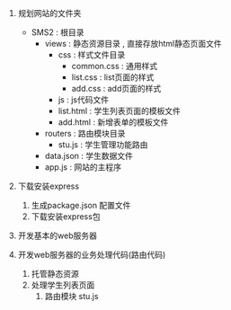 1. 规划网站的文件夹
   - SMS2 : 根目录
     - views : 静态资源目录 , 直接存放html静态页面文件
       - css : 样式文件目录
         - common.css : 通用样式
         - list.css : list页面的样式
         - add.css : add页面的样式
       - js : js代码文件
       - list.html : 学生列表页面的模板文件
       - add.html : 新增表单的模板文件
     - routers : 路由模块目录
       - stu.js : 学生管理功能路由
     - data.json : 学生数据文件
     - app.js : 网站的主程序

2. 下载安装express
   1. 生成package.json 配置文件
   2. 下载安装express包

3. 开发基本的web服务器
4. 开发web服务器的业务处理代码(路由代码)
   1. 托管静态资源
   2. 处理学生列表页面
      1. 路由模块 stu.js 
